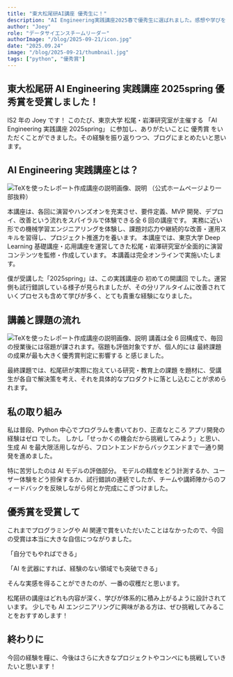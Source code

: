 ```yaml
---
title: "東大松尾研AI講座 優秀生に！"
description: "AI Engineering実践講座2025春で優秀生に選ばれました。感想や学びをまとめます。"
author: "Joey"
role: "データサイエンスチームリーダー"
authorImage: "/blog/2025-09-21/icon.jpg"
date: "2025.09.24"
image: "/blog/2025-09-21/thumbnail.jpg"
tags: ["python", "優秀賞"]
---
```


## 東大松尾研 AI Engineering 実践講座 2025spring 優秀賞を受賞しました！

IS2 年の Joey です！
このたび、東京大学 松尾・岩澤研究室が主催する 「AI Engineering 実践講座 2025spring」 に参加し、ありがたいことに 優秀賞 をいただくことができました。その経験を振り返りつつ、ブログにまとめたいと思います。

## AI Engineering 実践講座とは？

![TeXを使ったレポート作成講座の説明画像、説明](/blog/2025-09-21/page1.png)
（公式ホームページより一部抜粋）

本講座は、各回に演習やハンズオンを充実させ、要件定義、MVP 開発、デプロイ、改善という流れをスパイラルで体験できる全 6 回の講座です。
実務に近い形での機械学習エンジニアリングを体験し、課題対応力や継続的な改善・運用スキルを習得し、プロジェクト推進力を養います。
本講座では、東京大学 Deep Learning 基礎講座・応用講座を運営してきた松尾・岩澤研究室が全面的に演習コンテンツを監修・作成しています。
本講義は完全オンラインで実施いたします。

僕が受講した「2025spring」は、この実践講座の 初めての開講回 でした。運営側も試行錯誤している様子が見られましたが、その分リアルタイムに改善されていくプロセスも含めて学びが多く、とても貴重な経験になりました。

## 講義と課題の流れ

![TeXを使ったレポート作成講座の説明画像、説明](/blog/2025-09-21/resson.png)
講義は全 6 回構成で、毎回の授業後には宿題が課されます。宿題も評価対象ですが、個人的には 最終課題の成果が最も大きく優秀賞判定に影響する と感じました。

最終課題では、松尾研が実際に抱えている研究・教育上の課題 を題材に、受講生が各自で解決策を考え、それを具体的なプロダクトに落とし込むことが求められます。

## 私の取り組み

私は普段、Python 中心でプログラムを書いており、正直なところ アプリ開発の経験はゼロ でした。
しかし「せっかくの機会だから挑戦してみよう」と思い、生成 AI を最大限活用しながら、フロントエンドからバックエンドまで一通り開発を進めました。

特に苦労したのは AI モデルの評価部分。
モデルの精度をどう計測するか、ユーザー体験をどう担保するか、試行錯誤の連続でしたが、チームや講師陣からのフィードバックを反映しながら何とか完成にこぎつけました。

## 優秀賞を受賞して

これまでプログラミングや AI 関連で賞をいただいたことはなかったので、今回の受賞は本当に大きな自信につながりました。

「自分でもやればできる」

「AI を武器にすれば、経験のない領域でも突破できる」

そんな実感を得ることができたのが、一番の収穫だと思います。

松尾研の講座はどれも内容が深く、学びが体系的に積み上がるように設計されています。
少しでも AI エンジニアリングに興味がある方は、ぜひ挑戦してみることをおすすめします！

## 終わりに

今回の経験を糧に、今後はさらに大きなプロジェクトやコンペにも挑戦していきたいと思います！
